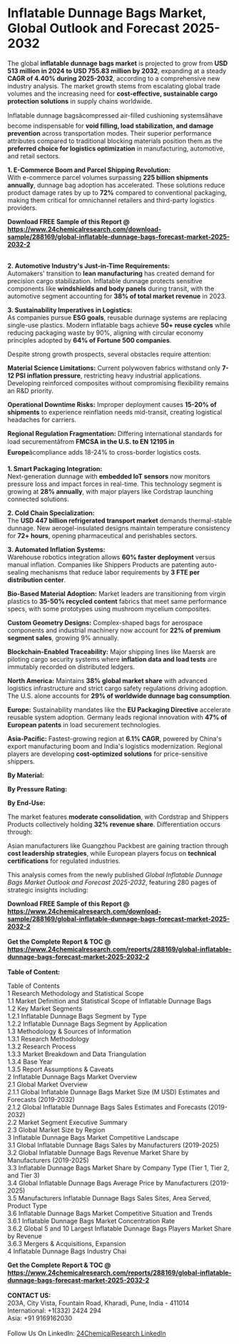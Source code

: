 <h1>Inflatable Dunnage Bags Market, Global Outlook and Forecast 2025-2032</h1><p>The global <strong>inflatable dunnage bags market</strong> is projected to grow from <strong>USD 513 million in 2024 to USD 755.83 million by 2032</strong>, expanding at a steady <strong>CAGR of 4.40% during 2025-2032</strong>, according to a comprehensive new industry analysis. The market growth stems from escalating global trade volumes and the increasing need for <strong>cost-effective, sustainable cargo protection solutions</strong> in supply chains worldwide.</p><p>Inflatable dunnage bagsâcompressed air-filled cushioning systemsâhave become indispensable for <strong>void filling, load stabilization, and damage prevention</strong> across transportation modes. Their superior performance attributes compared to traditional blocking materials position them as the <strong>preferred choice for logistics optimization</strong> in manufacturing, automotive, and retail sectors.</p><p><strong>1. E-Commerce Boom and Parcel Shipping Revolution:</strong><br>
With e-commerce parcel volumes surpassing <strong>225 billion shipments annually</strong>, dunnage bag adoption has accelerated. These solutions reduce product damage rates by up to <strong>72%</strong> compared to conventional packaging, making them critical for omnichannel retailers and third-party logistics providers.</p><div><b>Download FREE Sample of this Report @ 
            <a href="https://www.24chemicalresearch.com/download-sample/288169/global-inflatable-dunnage-bags-forecast-market-2025-2032-2">
            https://www.24chemicalresearch.com/download-sample/288169/global-inflatable-dunnage-bags-forecast-market-2025-2032-2</a></b></div><br><p><strong>2. Automotive Industry's Just-in-Time Requirements:</strong><br>
Automakers' transition to <strong>lean manufacturing</strong> has created demand for precision cargo stabilization. Inflatable dunnage protects sensitive components like <strong>windshields and body panels</strong> during transit, with the automotive segment accounting for <strong>38% of total market revenue</strong> in 2023.</p><p><strong>3. Sustainability Imperatives in Logistics:</strong><br>
As companies pursue <strong>ESG goals</strong>, reusable dunnage systems are replacing single-use plastics. Modern inflatable bags achieve <strong>50+ reuse cycles</strong> while reducing packaging waste by 90%, aligning with circular economy principles adopted by <strong>64% of Fortune 500 companies</strong>.</p><p>Despite strong growth prospects, several obstacles require attention:</p><p><strong>Material Science Limitations:</strong> Current polywoven fabrics withstand only <strong>7-12 PSI inflation pressure</strong>, restricting heavy industrial applications. Developing reinforced composites without compromising flexibility remains an R&amp;D priority.</p><p><strong>Operational Downtime Risks:</strong> Improper deployment causes <strong>15-20% of shipments</strong> to experience reinflation needs mid-transit, creating logistical headaches for carriers.</p><p><strong>Regional Regulation Fragmentation:</strong> Differing international standards for load securementâfrom <strong>FMCSA in the U.S. to EN 12195 in Europe</strong>âcompliance adds 18-24% to cross-border logistics costs.</p><p><strong>1. Smart Packaging Integration:</strong><br>
Next-generation dunnage with <strong>embedded IoT sensors</strong> now monitors pressure loss and impact forces in real-time. This technology segment is growing at <strong>28% annually</strong>, with major players like Cordstrap launching connected solutions.</p><p><strong>2. Cold Chain Specialization:</strong><br>
The <strong>USD 447 billion refrigerated transport market</strong> demands thermal-stable dunnage. New aerogel-insulated designs maintain temperature consistency for <strong>72+ hours</strong>, opening pharmaceutical and perishables sectors.</p><p><strong>3. Automated Inflation Systems:</strong><br>
Warehouse robotics integration allows <strong>60% faster deployment</strong> versus manual inflation. Companies like Shippers Products are patenting auto-sealing mechanisms that reduce labor requirements by <strong>3 FTE per distribution center</strong>.</p><p><strong>Bio-Based Material Adoption:</strong> Market leaders are transitioning from virgin plastics to <strong>35-50% recycled content</strong> fabrics that meet same performance specs, with some prototypes using mushroom mycelium composites.</p><p><strong>Custom Geometry Designs:</strong> Complex-shaped bags for aerospace components and industrial machinery now account for <strong>22% of premium segment sales</strong>, growing 9% annually.</p><p><strong>Blockchain-Enabled Traceability:</strong> Major shipping lines like Maersk are piloting cargo security systems where <strong>inflation data and load tests</strong> are immutably recorded on distributed ledgers.</p><p><strong>North America:</strong> Maintains <strong>38% global market share</strong> with advanced logistics infrastructure and strict cargo safety regulations driving adoption. The U.S. alone accounts for <strong>29% of worldwide dunnage bag consumption</strong>.</p><p><strong>Europe:</strong> Sustainability mandates like the <strong>EU Packaging Directive</strong> accelerate reusable system adoption. Germany leads regional innovation with <strong>47% of European patents</strong> in load securement technologies.</p><p><strong>Asia-Pacific:</strong> Fastest-growing region at <strong>6.1% CAGR</strong>, powered by China's export manufacturing boom and India's logistics modernization. Regional players are developing <strong>cost-optimized solutions</strong> for price-sensitive shippers.</p><p><strong>By Material:</strong></p><p><strong>By Pressure Rating:</strong></p><p><strong>By End-Use:</strong></p><p>The market features <strong>moderate consolidation</strong>, with Cordstrap and Shippers Products collectively holding <strong>32% revenue share</strong>. Differentiation occurs through:</p><p>Asian manufacturers like Guangzhou Packbest are gaining traction through <strong>cost leadership strategies</strong>, while European players focus on <strong>technical certifications</strong> for regulated industries.</p><p>This analysis comes from the newly published <em>Global Inflatable Dunnage Bags Market Outlook and Forecast 2025-2032</em>, featuring 280 pages of strategic insights including:</p><div><b>Download FREE Sample of this Report @ 
            <a href="https://www.24chemicalresearch.com/download-sample/288169/global-inflatable-dunnage-bags-forecast-market-2025-2032-2">
            https://www.24chemicalresearch.com/download-sample/288169/global-inflatable-dunnage-bags-forecast-market-2025-2032-2</a></b></div><br><div><b>Get the Complete Report & TOC @ 
            <a href="https://www.24chemicalresearch.com/reports/288169/global-inflatable-dunnage-bags-forecast-market-2025-2032-2">
            https://www.24chemicalresearch.com/reports/288169/global-inflatable-dunnage-bags-forecast-market-2025-2032-2</a></b></div><br>
            <b>Table of Content:</b><p>Table of Contents<br />
1 Research Methodology and Statistical Scope<br />
1.1 Market Definition and Statistical Scope of Inflatable Dunnage Bags<br />
1.2 Key Market Segments<br />
1.2.1 Inflatable Dunnage Bags Segment by Type<br />
1.2.2 Inflatable Dunnage Bags Segment by Application<br />
1.3 Methodology & Sources of Information<br />
1.3.1 Research Methodology<br />
1.3.2 Research Process<br />
1.3.3 Market Breakdown and Data Triangulation<br />
1.3.4 Base Year<br />
1.3.5 Report Assumptions & Caveats<br />
2 Inflatable Dunnage Bags Market Overview<br />
2.1 Global Market Overview<br />
2.1.1 Global Inflatable Dunnage Bags Market Size (M USD) Estimates and Forecasts (2019-2032)<br />
2.1.2 Global Inflatable Dunnage Bags Sales Estimates and Forecasts (2019-2032)<br />
2.2 Market Segment Executive Summary<br />
2.3 Global Market Size by Region<br />
3 Inflatable Dunnage Bags Market Competitive Landscape<br />
3.1 Global Inflatable Dunnage Bags Sales by Manufacturers (2019-2025)<br />
3.2 Global Inflatable Dunnage Bags Revenue Market Share by Manufacturers (2019-2025)<br />
3.3 Inflatable Dunnage Bags Market Share by Company Type (Tier 1, Tier 2, and Tier 3)<br />
3.4 Global Inflatable Dunnage Bags Average Price by Manufacturers (2019-2025)<br />
3.5 Manufacturers Inflatable Dunnage Bags Sales Sites, Area Served, Product Type<br />
3.6 Inflatable Dunnage Bags Market Competitive Situation and Trends<br />
3.6.1 Inflatable Dunnage Bags Market Concentration Rate<br />
3.6.2 Global 5 and 10 Largest Inflatable Dunnage Bags Players Market Share by Revenue<br />
3.6.3 Mergers & Acquisitions, Expansion<br />
4 Inflatable Dunnage Bags Industry Chai</p><div><b>Get the Complete Report & TOC @ 
            <a href="https://www.24chemicalresearch.com/reports/288169/global-inflatable-dunnage-bags-forecast-market-2025-2032-2">
            https://www.24chemicalresearch.com/reports/288169/global-inflatable-dunnage-bags-forecast-market-2025-2032-2</a></b></div><br><b>CONTACT US:</b><br>
            203A, City Vista, Fountain Road, Kharadi, Pune, India - 411014<br>
            International: +1(332) 2424 294<br>
            Asia: +91 9169162030 <br><br>
            Follow Us On LinkedIn: <a href="https://www.linkedin.com/company/24chemicalresearch/">24ChemicalResearch LinkedIn</a>
